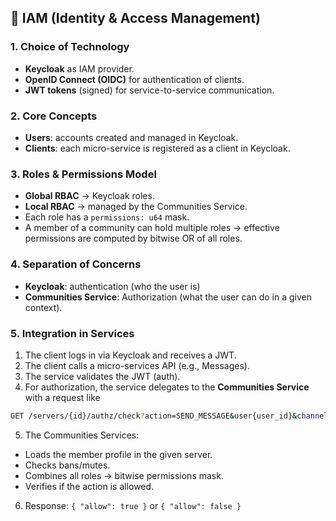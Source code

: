 ## 🔐 IAM (Identity & Access Management)

### 1. Choice of Technology

- **Keycloak** as IAM provider.
- **OpenID Connect (OIDC)** for authentication of clients.
- **JWT tokens** (signed) for service-to-service communication.

### 2. Core Concepts
- **Users**: accounts created and managed in Keycloak.
- **Clients**: each micro-service is registered as a client in Keycloak.


### 3. Roles & Permissions Model
- **Global RBAC** → Keycloak roles.
- **Local RBAC** → managed by the Communities Service.
- Each role has a `permissions: u64` mask.
- A member of a community can hold multiple roles → effective permissions are computed by bitwise OR of all roles.


### 4. Separation of Concerns
- **Keycloak**: authentication (who the user is)
- **Communities Service**: Authorization (what the user can do in a given context).

### 5. Integration in Services
1. The client logs in via Keycloak and receives a JWT.
2. The client calls a micro-services API (e.g., Messages).
3. The service validates the JWT (auth).
4. For authorization, the service delegates to the **Communities Service** with a request like

```bash
GET /servers/{id}/authz/check?action=SEND_MESSAGE&user{user_id}&channel={channel_id}
```

5. The Communities Services:
  - Loads the member profile in the given server.
  - Checks bans/mutes.
  - Combines all roles → bitwise permissions mask.
  - Verifies if the action is allowed.

6. Response: `{ "allow": true }` or `{ "allow": false }`
